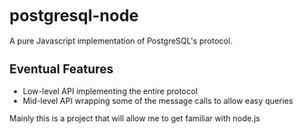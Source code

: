 # postgresql-node

A pure Javascript implementation of PostgreSQL's protocol.

## Eventual Features

* Low-level API implementing the entire protocol
* Mid-level API wrapping some of the message calls to allow easy queries

Mainly this is a project that will allow me to get familiar with node.js
